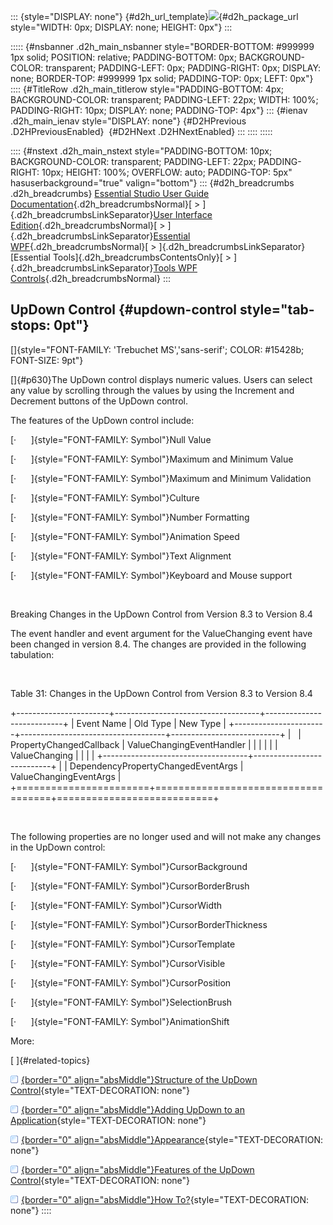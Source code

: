 ::: {style="DISPLAY: none"}
[](ms-xhelp:///?Id=d2h_url_template){#d2h_url_template}![](!package_url!){#d2h_package_url style="WIDTH: 0px; DISPLAY: none; HEIGHT: 0px"}
:::

::::: {#nsbanner .d2h_main_nsbanner style="BORDER-BOTTOM: #999999 1px solid; POSITION: relative; PADDING-BOTTOM: 0px; BACKGROUND-COLOR: transparent; PADDING-LEFT: 0px; PADDING-RIGHT: 0px; DISPLAY: none; BORDER-TOP: #999999 1px solid; PADDING-TOP: 0px; LEFT: 0px"}
:::: {#TitleRow .d2h_main_titlerow style="PADDING-BOTTOM: 4px; BACKGROUND-COLOR: transparent; PADDING-LEFT: 22px; WIDTH: 100%; PADDING-RIGHT: 10px; DISPLAY: none; PADDING-TOP: 4px"}
::: {#ienav .d2h_main_ienav style="DISPLAY: none"}
[](ms-xhelp:///?Id=20072299-9a2b-42b7-a7bf-5aabcb0382f7){#D2HPrevious .D2HPreviousEnabled}  [](ms-xhelp:///?Id=1afee561-6ac0-4725-b7ec-89ff5fb5a038){#D2HNext .D2HNextEnabled}
:::
::::
:::::

:::: {#nstext .d2h_main_nstext style="PADDING-BOTTOM: 10px; BACKGROUND-COLOR: transparent; PADDING-LEFT: 22px; PADDING-RIGHT: 10px; HEIGHT: 100%; OVERFLOW: auto; PADDING-TOP: 5px" hasuserbackground="true" valign="bottom"}
::: {#d2h_breadcrumbs .d2h_breadcrumbs}
[Essential Studio User Guide Documentation](ms-xhelp:///?Id=12457748-09e3-4d74-a240-8e049cedf030){.d2h_breadcrumbsNormal}[ \> ]{.d2h_breadcrumbsLinkSeparator}[User Interface Edition](ms-xhelp:///?Id=c29296b7-531c-413b-a0ec-488ca1f7f669){.d2h_breadcrumbsNormal}[ \> ]{.d2h_breadcrumbsLinkSeparator}[Essential WPF](ms-xhelp:///?Id=7f4f82c5-151c-4262-94d0-75c4626c77bc){.d2h_breadcrumbsNormal}[ \> ]{.d2h_breadcrumbsLinkSeparator}[Essential Tools]{.d2h_breadcrumbsContentsOnly}[ \> ]{.d2h_breadcrumbsLinkSeparator}[Tools WPF Controls](ms-xhelp:///?Id=2ea58a12-9426-4a63-96b4-89eb80232c2c){.d2h_breadcrumbsNormal}
:::

## UpDown Control {#updown-control style="tab-stops: 0pt"}

[]{style="FONT-FAMILY: 'Trebuchet MS','sans-serif'; COLOR: #15428b; FONT-SIZE: 9pt"} 

[]{#p630}The UpDown control displays numeric values. Users can select any value by scrolling through the values by using the Increment and Decrement buttons of the UpDown control.

The features of the UpDown control include:

[·      ]{style="FONT-FAMILY: Symbol"}Null Value

[·      ]{style="FONT-FAMILY: Symbol"}Maximum and Minimum Value

[·      ]{style="FONT-FAMILY: Symbol"}Maximum and Minimum Validation

[·      ]{style="FONT-FAMILY: Symbol"}Culture

[·      ]{style="FONT-FAMILY: Symbol"}Number Formatting

[·      ]{style="FONT-FAMILY: Symbol"}Animation Speed

[·      ]{style="FONT-FAMILY: Symbol"}Text Alignment

[·      ]{style="FONT-FAMILY: Symbol"}Keyboard and Mouse support

 

Breaking Changes in the UpDown Control from Version 8.3 to Version 8.4

The event handler and event argument for the ValueChanging event have been changed in version 8.4. The changes are provided in the following tabulation:

 

Table 31: Changes in the UpDown Control from Version 8.3 to Version 8.4

+-----------------------+------------------------------------+---------------------------+
| Event Name            | Old Type                           | New Type                  |
+-----------------------+------------------------------------+---------------------------+
|                       | PropertyChangedCallback            | ValueChangingEventHandler |
|                       |                                    |                           |
| ValueChanging         |                                    |                           |
|                       +------------------------------------+---------------------------+
|                       | DependencyPropertyChangedEventArgs | ValueChangingEventArgs    |
+=======================+====================================+===========================+

 

The following properties are no longer used and will not make any changes in the UpDown control:

[·      ]{style="FONT-FAMILY: Symbol"}CursorBackground

[·      ]{style="FONT-FAMILY: Symbol"}CursorBorderBrush

[·      ]{style="FONT-FAMILY: Symbol"}CursorWidth

[·      ]{style="FONT-FAMILY: Symbol"}CursorBorderThickness

[·      ]{style="FONT-FAMILY: Symbol"}CursorTemplate

[·      ]{style="FONT-FAMILY: Symbol"}CursorVisible

[·      ]{style="FONT-FAMILY: Symbol"}CursorPosition

[·      ]{style="FONT-FAMILY: Symbol"}SelectionBrush

[·      ]{style="FONT-FAMILY: Symbol"}AnimationShift

More:

[ ]{#related-topics}

[![](button.gif){border="0" align="absMiddle"}Structure of the UpDown Control](ms-xhelp:///?Id=1afee561-6ac0-4725-b7ec-89ff5fb5a038){style="TEXT-DECORATION: none"}

[![](button.gif){border="0" align="absMiddle"}Adding UpDown to an Application](ms-xhelp:///?Id=a98bf467-0038-43e2-a0c5-3e6de239a140){style="TEXT-DECORATION: none"}

[![](button.gif){border="0" align="absMiddle"}Appearance](ms-xhelp:///?Id=87e26897-dbcc-497d-baa5-f45c715ea8b9){style="TEXT-DECORATION: none"}

[![](button.gif){border="0" align="absMiddle"}Features of the UpDown Control](ms-xhelp:///?Id=30bdb2d4-c02a-41a6-9999-55dcbba817f0){style="TEXT-DECORATION: none"}

[![](button.gif){border="0" align="absMiddle"}How To?](ms-xhelp:///?Id=c8700926-4bbf-4198-b251-f54b5e4e606b){style="TEXT-DECORATION: none"}
::::

